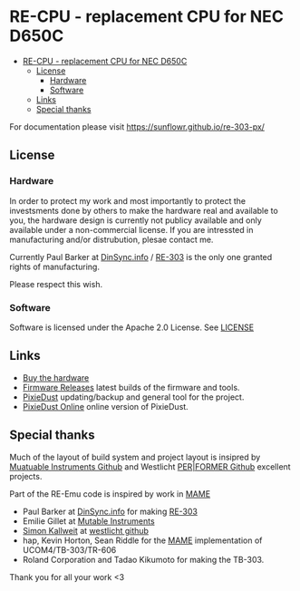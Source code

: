 # RE-CPU - replacement CPU for NEC D650C

<!-- TOC -->

- [RE-CPU - replacement CPU for NEC D650C](#re-cpu---replacement-cpu-for-nec-d650c)
    - [License](#license)
        - [Hardware](#hardware)
        - [Software](#software)
    - [Links](#links)
    - [Special thanks](#special-thanks)

<!-- /TOC -->

For documentation please visit https://sunflowr.github.io/re-303-px/

## License

### Hardware

In order to protect my work and most importantly to protect the investsments done by others to make the hardware real and available to you, the hardware design is currently not publicy available and only available under a non-commercial license. If you are intressted in manufacturing and/or distrubution, plesae contact me.

Currently Paul Barker at [DinSync.info](http://www.dinsync.info/) / [RE-303](http://re-303.com/) is the only one granted rights of manufacturing.

Please respect this wish.

### Software

Software is licensed under the Apache 2.0 License. See [LICENSE](LICENSE)

## Links

- [Buy the hardware](https://shop.re-303.com/)
- [Firmware Releases](https://github.com/sunflowr/recpu/releases) latest builds of the firmware and tools.
- [PixieDust](https://github.com/sunflowr/pixiedust/releases) updating/backup and general tool for the project.
- [PixieDust Online](http://sunflowr.github.io/pixiedust/) online version of PixieDust.

## Special thanks

Much of the layout of build system and project layout is insipred by [Muatuable Instruments Github](https://github.com/pichenettes/eurorack) and Westlicht [PER|FORMER Github](https://github.com/westlicht/performer) excellent projects.

Part of the RE-Emu code is inspired by work in [MAME](https://www.mamedev.org/)

- Paul Barker at [DinSync.info](http://www.dinsync.info/) for making [RE-303](http://www.re-303.com/)
- Emilie Gillet at [Mutable Instruments](https://mutable-instruments.net/)
- [Simon Kallweit](http://simon-kallweit.me/) at [westlicht github](https://github.com/westlicht)
- hap, Kevin Horton, Sean Riddle for the [MAME](https://www.mamedev.org/) implementation of UCOM4/TB-303/TR-606
- Roland Corporation and Tadao Kikumoto for making the TB-303.

Thank you for all your work <3

